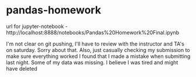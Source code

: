 # pandas-homework

url for jupyter-notebook - http://localhost:8888/notebooks/Pandas%20Homework%20Final.ipynb

I'm not clear on git pushing, I'll have to review with the instructor and TA's on saturday. Sorry about that. 
Also, just casually checking my submission to make sure everything worked I found that I made a mistake when submitting last night. Some of my data was missing. I believe I was tired and might have deleted
